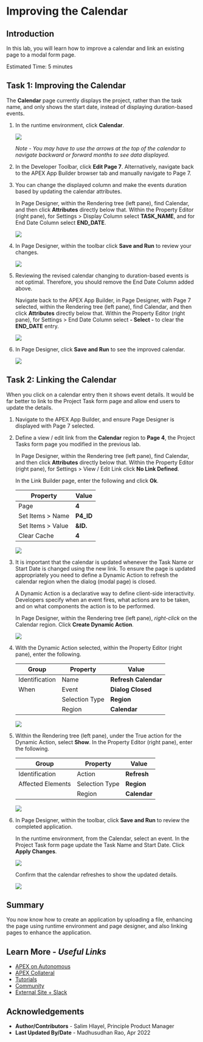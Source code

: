 # Improving the Calendar

## Introduction
In this lab, you will learn how to improve a calendar and link an existing page to a modal form page.

Estimated Time: 5 minutes

## Task 1: Improving the Calendar
The **Calendar** page currently displays the project, rather than the task name, and only shows the start date, instead of displaying duration-based events.

1. In the runtime environment, click **Calendar**.

    ![](images/show-initial.png " ")

    *Note - You may have to use the arrows at the top of the calendar to navigate backward or forward months to see data displayed.*

2. In the Developer Toolbar, click **Edit Page 7**. Alternatively, navigate back to the APEX App Builder browser tab and manually navigate to Page 7.

3. You can change the displayed column and make the events duration based by updating the calendar attributes.

    In Page Designer, within the Rendering tree (left pane), find Calendar, and then click **Attributes** directly below that.
    Within the Property Editor (right pane), for Settings > Display Column select **TASK\_NAME**, and for End Date Column select **END\_DATE**.

    ![](images/update-attributes.png " ")

4. In Page Designer, within the toolbar click **Save and Run** to review your changes.    

    ![](images/upd-calendar.png " ")

5. Reviewing the revised calendar changing to duration-based events is not optimal. Therefore, you should remove the End Date Column added above.

    Navigate back to the APEX App Builder, in Page Designer, with Page 7 selected, within the Rendering tree (left pane), find Calendar, and then click **Attributes** directly below that.
    Within the Property Editor (right pane), for Settings > End Date Column select **- Select -** to clear the **END\_DATE** entry.

    ![](images/remove-end-date.png " ")

6. In Page Designer, click **Save and Run** to see the improved calendar.

    ![](images/upd-calendar2.png " ")

## Task 2: Linking the Calendar
When you click on a calendar entry then it shows event details. It would be far better to link to the Project Task form page and allow end users to update the details.

1. Navigate to the APEX App Builder, and ensure Page Designer is displayed with Page 7 selected.

2. Define a view / edit link from the **Calendar** region to **Page 4**, the Project Tasks form page you modified in the previous lab.

    In Page Designer, within the Rendering tree (left pane), find Calendar, and then click **Attributes** directly below that.
    Within the Property Editor (right pane), for Settings > View / Edit Link click **No Link Defined**.

    In the Link Builder page, enter the following and click **Ok**.

    | Property | Value |
    | --- | --- |
    | Page | **4** |
    | Set Items > Name | **P4\_ID** |
    | Set Items > Value | **&ID.** |
    | Clear Cache | **4** |

    ![](images/set-link.png " ")

3. It is important that the calendar is updated whenever the Task Name or Start Date is changed using the new link. To ensure the page is updated appropriately you need to define a Dynamic Action to refresh the calendar region when the dialog (modal page) is closed.

    A Dynamic Action is a declarative way to define client-side interactivity. Developers specify when an event fires, what actions are to be taken, and on what components the action is to be performed.

    In Page Designer, within the Rendering tree (left pane), _right-click_ on the Calendar region. Click **Create Dynamic Action**.

    ![](images/create-dynamic-action.png " ")

4. With the Dynamic Action selected, within the Property Editor (right pane), enter the following.

    | Group | Property | Value |
    | --- | --- | --- |
    | Identification | Name | **Refresh Calendar** |
    | When | Event | **Dialog Closed** |
    | | Selection Type | **Region** |
    | | Region | **Calendar** |

    ![](images/name-dynamic-action.png " ")

5. Within the Rendering tree (left pane), under the True action for the Dynamic Action, select **Show**. In the Property Editor (right pane), enter the following.

    | Group | Property | Value |
    | --- | --- | --- |
    | Identification | Action | **Refresh** |
    | Affected Elements | Selection Type | **Region** |
    | | Region | **Calendar** |

    ![](images/define-action.png " ")

6. In Page Designer, within the toolbar, click **Save and Run** to review the completed application.

    In the runtime environment, from the Calendar, select an event. In the Project Task form page update the Task Name and Start Date. Click **Apply Changes**.

    ![](images/edit-final.png " ")

    Confirm that the calendar refreshes to show the updated details.

    ![](images/updated-final.png " ")

## **Summary**

You now know how to create an application by uploading a file, enhancing the page using runtime environment and page designer, and also linking pages to enhance the application.

## **Learn More** - *Useful Links*

- [APEX on Autonomous](https://apex.oracle.com/autonomous)
- [APEX Collateral](https://apex.oracle.com)
- [Tutorials](https://apex.oracle.com/en/learn/tutorials)
- [Community](https://apex.oracle.com/community)
- [External Site + Slack](http://apex.world)

## **Acknowledgements**

 - **Author/Contributors** -  Salim Hlayel, Principle Product Manager
 - **Last Updated By/Date** - Madhusudhan Rao, Apr 2022

